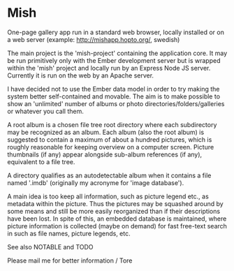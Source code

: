# Mish

One-page gallery app run in a standard web browser, locally installed or on a web server (example: <http://mishapp.hopto.org/>, swedish)

The main project is the 'mish-project' containing the application core. It may be run primitively only with the Ember development server but is wrapped within the 'mish' project and locally run by an Express Node JS server. Currently it is run on the web by an Apache server.

I have decided not to use the Ember data model in order to try making the system better self-contained and movable. The aim is to make possible to show an 'unlimited' number of albums or photo directories/folders/galleries or whatever you call them. 

A root album is a chosen file tree root directory where each subdirectory may be recognized as an album. Each album (also the root album) is suggested to contain a maximum of about a hundred pictures, which is roughly reasonable for keeping overview on a computer screen. Picture thumbnails (if any) appear alongside sub-album references (if any), equivalent to a file tree.

A directory qualifies as an autodetectable album when it contains a file named '.imdb' (originally my acronyme for 'image database').

A main idea is too keep all information, such as picture legend etc., as metadata within the picture. Thus the pictures may be squashed around by some means and still be more easily reorganized than if their descriptions have been lost. In spite of this, an embedded database is maintained, where picture information is collected (maybe on demand) for fast free-text search in such as file names, picture legends, etc.

See also NOTABLE and TODO

Please mail me for better information / Tore
